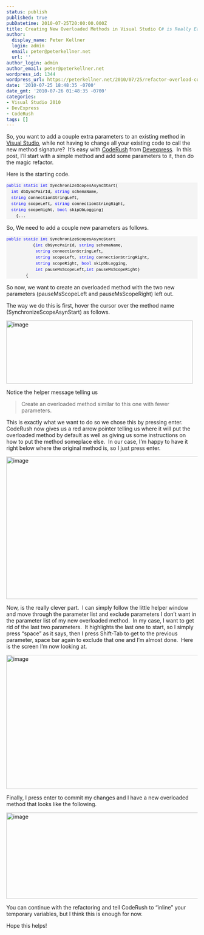```yaml
---
status: publish
published: true
pubDatetime: 2010-07-25T20:00:00.000Z
title: Creating New Overloaded Methods in Visual Studio C# is Really Easy with CodeRush
author:
  display_name: Peter Kellner
  login: admin
  email: peter@peterkellner.net
  url: ''
author_login: admin
author_email: peter@peterkellner.net
wordpress_id: 1344
wordpress_url: https://peterkellner.net/2010/07/25/refactor-overload-coderush-visualstudio-2010/
date: '2010-07-25 18:48:35 -0700'
date_gmt: '2010-07-26 01:48:35 -0700'
categories:
- Visual Studio 2010
- DevExpress
- CodeRush
tags: []
---
```

<p>So, you want to add a couple extra parameters to an existing method in <a href="http://www.microsoft.com/visualstudio/en-us/">Visual Studio</a>, while not having to change all your existing code to call the new method signature?&#160; It’s easy with <a href="http://www.devexpress.com/Products/Visual_Studio_Add-in/Coding_Assistance/">CodeRush</a> from <a href="http://www.devexpress.com/">Devexpress</a>.&#160; In this post, I’ll start with a simple method and add some parameters to it, then do the magic refactor.</p>
<p>Here is the starting code.</p>
<div id="codeSnippetWrapper">
<pre style="border-bottom-style: none; text-align: left; padding-bottom: 0px; line-height: 12pt; border-right-style: none; background-color: #f4f4f4; margin: 0em; padding-left: 0px; width: 100%; padding-right: 0px; font-family: &#39;Courier New&#39;, courier, monospace; direction: ltr; border-top-style: none; color: black; font-size: 8pt; border-left-style: none; overflow: visible; padding-top: 0px" id="codeSnippet"><span style="color: #0000ff">public</span> <span style="color: #0000ff">static</span> <span style="color: #0000ff">int</span> SynchronizeScopesAsyncStart(<br />  <span style="color: #0000ff">int</span> dbSyncPairId, <span style="color: #0000ff">string</span> schemaName, <br />  <span style="color: #0000ff">string</span> connectionStringLeft,<br />  <span style="color: #0000ff">string</span> scopeLeft, <span style="color: #0000ff">string</span> connectionStringRight, <br />  <span style="color: #0000ff">string</span> scopeRight, <span style="color: #0000ff">bool</span> skipDbLogging)<br />    {...</pre>
<p></div>
<p><!--more--></p>
<p>So, We need to add a couple new parameters as follows.</p>
<div id="codeSnippetWrapper">
<pre style="border-bottom-style: none; text-align: left; padding-bottom: 0px; line-height: 12pt; border-right-style: none; background-color: #f4f4f4; margin: 0em; padding-left: 0px; width: 100%; padding-right: 0px; font-family: &#39;Courier New&#39;, courier, monospace; direction: ltr; border-top-style: none; color: black; font-size: 8pt; border-left-style: none; overflow: visible; padding-top: 0px" id="codeSnippet"><span style="color: #0000ff">public</span> <span style="color: #0000ff">static</span> <span style="color: #0000ff">int</span> SynchronizeScopesAsyncStart<br />           (<span style="color: #0000ff">int</span> dbSyncPairId, <span style="color: #0000ff">string</span> schemaName,<br />            <span style="color: #0000ff">string</span> connectionStringLeft,<br />            <span style="color: #0000ff">string</span> scopeLeft, <span style="color: #0000ff">string</span> connectionStringRight,<br />            <span style="color: #0000ff">string</span> scopeRight, <span style="color: #0000ff">bool</span> skipDbLogging,<br />            <span style="color: #0000ff">int</span> pauseMsScopeLeft,<span style="color: #0000ff">int</span> pauseMsScopeRight)<br />        {</pre>
<p></div>
<p>So now, we want to create an overloaded method with the two new parameters (pauseMsScopeLeft and pauseMsScopeRight) left out.&#160; </p>
<p>The way we do this is first, hover the cursor over the method name (SynchronizeScopeAsynStart) as follows.</p>
<p><a href="/FilesForWebDownload/CreatingNewOverloadedMethodsinCisReallyE_1086D/image.png"><img style="border-bottom: 0px; border-left: 0px; display: inline; border-top: 0px; border-right: 0px" title="image" border="0" alt="image" src="/FilesForWebDownload/CreatingNewOverloadedMethodsinCisReallyE_1086D/image_thumb.png" width="491" height="166" /></a> </p>
<p>Notice the helper message telling us</p>
<blockquote>
<p>Create an overloaded method similar to this one with fewer parameters.</p>
</blockquote>
<p>This is exactly what we want to do so we chose this by pressing enter.&#160; CodeRush now gives us a red arrow pointer telling us where it will put the overloaded method by default as well as giving us some instructions on how to put the method someplace else.&#160; In our case, I’m happy to have it right below where the original method is, so I just press enter.</p>
<p><a href="/FilesForWebDownload/CreatingNewOverloadedMethodsinCisReallyE_1086D/image_3.png"><img style="border-bottom: 0px; border-left: 0px; display: inline; border-top: 0px; border-right: 0px" title="image" border="0" alt="image" src="/FilesForWebDownload/CreatingNewOverloadedMethodsinCisReallyE_1086D/image_thumb_3.png" width="519" height="375" /></a> </p>
<p>Now, is the really clever part.&#160; I can simply follow the little helper window and move through the parameter list and exclude parameters I don’t want in the parameter list of my new overloaded method.&#160; In my case, I want to get rid of the last two parameters.&#160; It highlights the last one to start, so I simply press “space” as it says, then I press Shift-Tab to get to the previous parameter, space bar again to exclude that one and I’m almost done.&#160; Here is the screen I’m now looking at.</p>
<p><a href="/FilesForWebDownload/CreatingNewOverloadedMethodsinCisReallyE_1086D/image_4.png"><img style="border-bottom: 0px; border-left: 0px; display: inline; border-top: 0px; border-right: 0px" title="image" border="0" alt="image" src="/FilesForWebDownload/CreatingNewOverloadedMethodsinCisReallyE_1086D/image_thumb_4.png" width="536" height="353" /></a> </p>
<p>Finally, I press enter to commit my changes and I have a new overloaded method that looks like the following.</p>
<p><a href="/FilesForWebDownload/CreatingNewOverloadedMethodsinCisReallyE_1086D/image_5.png"><img style="border-bottom: 0px; border-left: 0px; display: inline; border-top: 0px; border-right: 0px" title="image" border="0" alt="image" src="/FilesForWebDownload/CreatingNewOverloadedMethodsinCisReallyE_1086D/image_thumb_5.png" width="562" height="227" /></a> </p>
<p>You can continue with the refactoring and tell CodeRush to “inline” your temporary variables, but I think this is enough for now.</p>
<p>Hope this helps!</p>
